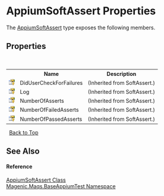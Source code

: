 # AppiumSoftAssert Properties
 

The <a href="#/MAQS_5/Appium_AUTOGENERATED/AppiumSoftAssert_Class">AppiumSoftAssert</a> type exposes the following members.


## Properties
&nbsp;<table><tr><th></th><th>Name</th><th>Description</th></tr><tr><td>![Protected property](media/protproperty.gif "Protected property")</td><td>DidUserCheckForFailures</td><td> (Inherited from SoftAssert.)</td></tr><tr><td>![Protected property](media/protproperty.gif "Protected property")</td><td>Log</td><td> (Inherited from SoftAssert.)</td></tr><tr><td>![Protected property](media/protproperty.gif "Protected property")</td><td>NumberOfAsserts</td><td> (Inherited from SoftAssert.)</td></tr><tr><td>![Protected property](media/protproperty.gif "Protected property")</td><td>NumberOfFailedAsserts</td><td> (Inherited from SoftAssert.)</td></tr><tr><td>![Protected property](media/protproperty.gif "Protected property")</td><td>NumberOfPassedAsserts</td><td> (Inherited from SoftAssert.)</td></tr></table>&nbsp;
<a href="#appiumsoftassert-properties">Back to Top</a>

## See Also


#### Reference
<a href="#/MAQS_5/Appium_AUTOGENERATED/AppiumSoftAssert_Class">AppiumSoftAssert Class</a><br /><a href="#/MAQS_5/Appium_AUTOGENERATED/Magenic-Maqs-BaseAppiumTest_Namespace">Magenic.Maqs.BaseAppiumTest Namespace</a><br />